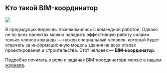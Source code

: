 ## Кто такой BIM-координатор

![](https://study.softculture.cc/img/RPR_10/1649926309_bim-likbez-2-new-cover.jpg#rounded)

В предыдущих видео вы познакомились с командной работой. Однако не во всех проектах можно наладить эффективную работу силами только членов команды — нужен специальный человек, который будет отвечать за информационную модель здания на всех этапах проектирования и строительства. Этот человек — **BIM-координатор**.

Подробно почитать о роли и задачах BIM-координатора можно в [нашем журнале](https://softculture.cc/blog/entries/articles/slovar-kto-takoy-bim-koordinator).
